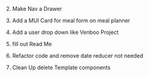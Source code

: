 <!-- 1. add MUI Card to health INFO displaying nicer -->

2. Make Nav a Drawer

3. Add a MUI Card for meal form on meal planner

4. Add a user drop down like Venboo Project

5. fill out Read Me

6. Refactor code and remove date reducer not needed

7. Clean Up delete Template components
